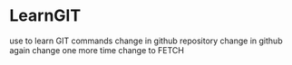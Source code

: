 # LearnGIT
use to learn GIT commands
change in github repository
change in github again
change one more time
change to FETCH
